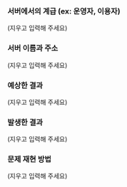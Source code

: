 ### 서버에서의 계급 (ex: 운영자, 이용자)
(지우고 입력해 주세요)

### 서버 이름과 주소
(지우고 입력해 주세요)

### 예상한 결과
(지우고 입력해 주세요)

### 발생한 결과
(지우고 입력해 주세요)

### 문제 재현 방법
(지우고 입력해 주세요)
